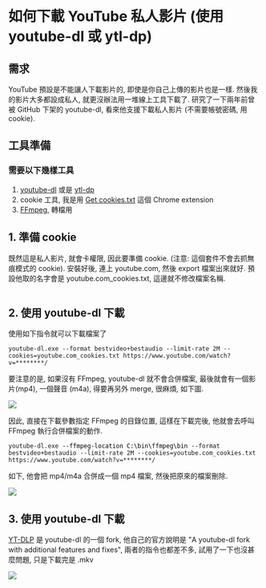 # 如何下載 YouTube 私人影片 (使用 youtube-dl 或 ytl-dp)


## 需求
YouTube 預設是不能讓人下載影片的, 即使是你自己上傳的影片也是一樣. 然後我的影片大多都設成私人, 就更沒辦法用一堆線上工具下載了. 研究了一下兩年前曾被 GitHub 下架的 youtube-dl, 看來他支援下載私人影片 (不需要帳號密碼, 用 cookie).

## 工具準備

### 需要以下幾樣工具

1. [youtube-dl](https://github.com/ytdl-org/youtube-dl) 或是 [ytl-dp](https://github.com/yt-dlp/yt-dlp)
1. cookie 工具, 我是用 [Get cookies.txt](https://chrome.google.com/webstore/detail/get-cookiestxt/bgaddhkoddajcdgocldbbfleckgcbcid) 這個 Chrome extension
1. [FFmpeg](https://www.ffmpeg.org/download.html), 轉檔用

<h2>1. 準備 cookie</h2>

既然這是私人影片, 就會卡權限, 因此要準備 cookie. (注意: 這個套件不會去抓無痕模式的 cookie). 安裝好後, 連上 youtube.com, 然後 export 檔案出來就好. 預設他取的名字會是 youtube.com_cookies.txt, 這邊就不修改檔案名稱.

<a href="https://dennys.files.wordpress.com/2022/05/image-14.png"><img src="https://dennys.files.wordpress.com/2022/05/image-14.png?w=616" alt="" class="wp-image-634"/></a>

<h2>2. 使用 youtube-dl 下載</h2>

使用如下指令就可以下載檔案了

<pre class="wp-block-code"><code>youtube-dl.exe --format bestvideo+bestaudio --limit-rate 2M --cookies=youtube.com_cookies.txt https://www.youtube.com/watch?v=********/</code></pre>

要注意的是, 如果沒有 FFmpeg, youtube-dl 就不會合併檔案, 最後就會有一個影片(mp4), 一個聲音 (m4a), 得要再另外 merge, 很麻煩, 如下圖.

<a href="https://dennys.files.wordpress.com/2022/05/image-12.png"><img src="https://dennys.files.wordpress.com/2022/05/image-12.png?w=1024"/></a>

因此, 直接在下載參數指定 FFmpeg 的目錄位置, 這樣在下載完後, 他就會去呼叫 FFmpeg 執行合併檔案的動作.

<pre class="wp-block-code"><code>youtube-dl.exe <mark style="background-color:rgba(0, 0, 0, 0);" class="has-inline-color has-vivid-red-color">--ffmpeg-location C:\bin\ffmpeg\bin</mark> --format bestvideo+bestaudio --limit-rate 2M --cookies=youtube.com_cookies.txt https://www.youtube.com/watch?v=********/</code></pre>

如下, 他會把 mp4/m4a 合併成一個 mp4 檔案, 然後把原來的檔案刪除.

<a href="https://dennys.files.wordpress.com/2022/05/image-11.png"><img src="https://dennys.files.wordpress.com/2022/05/image-11.png?w=1024"/></a>

<h2>3. 使用 youtube-dl 下載</h2>

[YT-DLP](https://github.com/yt-dlp/yt-dlp) 是 youtube-dl 的一個 fork, 他自己的官方說明是 "A youtube-dl fork with additional features and fixes", 兩者的指令也都差不多, 試用了一下也沒甚麼問題, 只是下載完是 .mkv

<a href="https://dennys.files.wordpress.com/2022/05/image-13.png"><img src="https://dennys.files.wordpress.com/2022/05/image-13.png?w=960"/></a>

